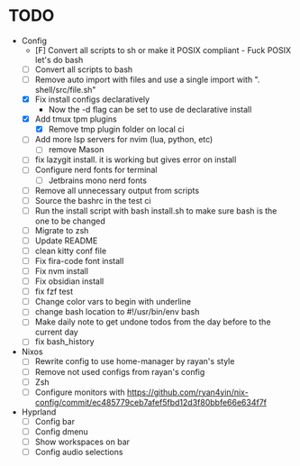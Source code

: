 
# TODO

- Config
  - [F] Convert all scripts to sh or make it POSIX compliant - Fuck POSIX let's do bash
  - [ ] Convert all scripts to bash
  - [ ] Remove auto import with files and use a single import with ". shell/src/file.sh"
  - [x] Fix install configs declaratively
    - Now the -d flag can be set to use de declarative install
  - [x] Add tmux tpm plugins
    - [x] Remove tmp plugin folder on local ci
  - [ ] Add more lsp servers for nvim (lua, python, etc)
    - [ ] remove Mason
  - [ ] fix lazygit install. it is working but gives error on install
  - [ ] Configure nerd fonts for terminal
    - [ ] Jetbrains mono nerd fonts
  - [ ] Remove all unnecessary output from scripts
  - [ ] Source the bashrc in the test ci
  - [ ] Run the install script with bash install.sh to make sure bash is the one to be changed
  - [ ] Migrate to zsh
  - [ ] Update README
  - [ ] clean kitty conf file
  - [ ] Fix fira-code font install
  - [ ] Fix nvm install
  - [ ] Fix obsidian install
  - [ ] fix fzf test
  - [ ] Change color vars to begin with underline
  - [ ] change bash location to #!/usr/bin/env bash
  - [ ] Make daily note to get undone todos from the day before to the current day
  - [ ] fix bash_history

- Nixos
  - [ ] Rewrite config to use home-manager by rayan's style
  - [ ] Remove not used configs from rayan's config
  - [ ] Zsh
  - [ ] Configure monitors with https://github.com/ryan4yin/nix-config/commit/ec485779ceb7afef5fbd12d3f80bbfe66e634f7f

- Hyprland
  - [ ] Config bar
  - [ ] Config dmenu
  - [ ] Show workspaces on bar
  - [ ] Config audio selections